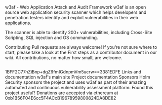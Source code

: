 w3af - Web Application Attack and Audit Framework
w3af is an open source web application security scanner which helps developers and penetration testers identify and exploit vulnerabilities in their web applications.

The scanner is able to identify 200+ vulnerabilities, including Cross-Site Scripting, SQL injection and OS commanding.

Contributing
Pull requests are always welcome! If you're not sure where to start, please take a look at the First steps as a contributor document in our wiki. All contributions, no matter how small, are welcome.
##
1BFF2C77nZiBnp+dgZ6fmIGdnpmVm5ucrw==3381EDFE
Links and documentation
w3af's main site
Project documentation
Sponsors
Holm Security sponsors the project and uses w3af as part of their amazing automated and continuous vulnerability assessment platform.
Found this project useful? Donations are accepted via ethereum at 0xb1B56F04E6cc5F4ACcB19678959800824DA8DE82
